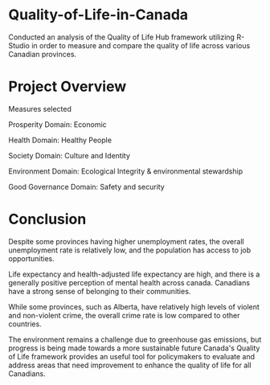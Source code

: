 # Quality-of-Life-in-Canada
Conducted an analysis of the Quality of Life Hub framework utilizing R-Studio in order to measure and compare the quality of life across various Canadian provinces.  

# Project Overview

Measures selected

Prosperity
Domain: Economic


Health
Domain: Healthy People


Society
Domain: Culture and Identity


Environment
Domain: Ecological Integrity & environmental stewardship


Good Governance
Domain: Safety and security


# Conclusion

Despite some provinces having higher unemployment rates, the overall unemployment rate is relatively low, and the population has access to job opportunities.

Life expectancy and health-adjusted life expectancy are high, and there is a generally positive perception of mental health across canada.
Canadians have a strong sense of belonging to their communities.

While some provinces, such as Alberta, have relatively high levels of violent and non-violent crime, the overall crime rate is low compared to other countries.

The environment remains a challenge due to greenhouse gas emissions, but progress is being made towards a more sustainable future
Canada's Quality of Life framework provides an useful tool for policymakers to evaluate and address areas that need improvement to enhance the quality of life for all Canadians.
